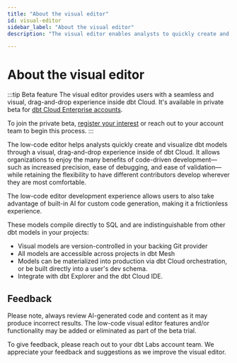 ```yaml
--- 
title: "About the visual editor" 
id: visual-editor       
sidebar_label: "About the visual editor" 
description: "The visual editor enables analysts to quickly create and visualize dbt models through a visual, drag-and-drop experience inside of dbt Cloud." 

---
```


# About the visual editor <Lifecycle status='beta'/> 

:::tip Beta feature
The visual editor provides users with a seamless and visual, drag-and-drop experience inside dbt Cloud. It's available in private beta for [dbt Cloud Enterprise accounts](https://www.getdbt.com/pricing). 

To join the private beta, [register your interest](https://docs.google.com/forms/d/e/1FAIpQLScPjRGyrtgfmdY919Pf3kgqI5E95xxPXz-8JoVruw-L9jVtxg/viewform) or reach out to your account team to begin this process.
:::

The low-code editor helps analysts quickly create and visualize dbt models through a visual, drag-and-drop experience inside of dbt Cloud. It allows organizations to enjoy the many benefits of code-driven development—such as increased precision, ease of debugging, and ease of validation—while retaining the flexibility to have different contributors develop wherever they are most comfortable.

The low-code editor development experience allows users to also take advantage of built-in AI for custom code generation, making it a frictionless experience. 

These models compile directly to SQL and are indistinguishable from other dbt models in your projects: 
- Visual models are version-controlled in your backing Git provider
- All models are accessible across projects in dbt Mesh
- Models can be materialized into production via dbt Cloud orchestration, or be built directly into a user's dev schema. 
- Integrate with dbt Explorer and the dbt Cloud IDE.

<Lightbox src="/img/docs/dbt-cloud/visual-editor/visual-editor.jpg" width="90%" title="Create or edit dbt models with the Visual editor, enabling everyone to develop with dbt through a drag-and-drop experience inside of dbt Cloud." />

## Feedback

Please note, always review AI-generated code and content as it may produce incorrect results. The low-code visual editor features and/or functionality may be added or eliminated as part of the beta trial.

To give feedback, please reach out to your dbt Labs account team. We appreciate your feedback and suggestions as we improve the visual editor.
